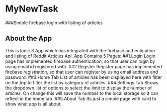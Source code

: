 # MyNewTask
###Simple firebase login with listing of articles

## About the App
This is Ionic 3 App which has integrated with the firebase authentication and listing of Reddit Articles Api.
App Contains 5 Pages:
##1.Login
    Login page has implemented firebase authentication, so that user can login by using email id registered with.
##2.Register
    Register page has implemented firebase registration, so that user can register by using email address and password.
##3.Home Tab
    List of articles has been displayed here with filter on the top to filter the list by category of articles.
##4.Settings Tab
    Shows the dropdown list of options to select the limit to display the number of articles. On change this will save the number to the local storage so it can reflect in the home tab.
##5.About Tab
    Its just a simple page with card to show what app is all about.
